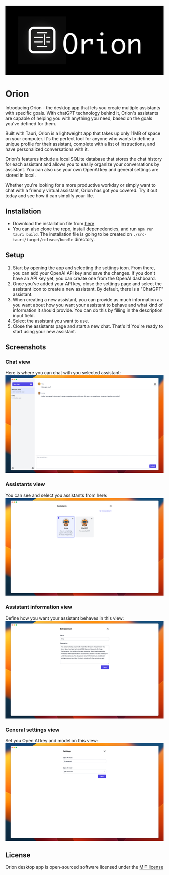 ![Orion Logo](/docs/images/orion.png?raw=true)
# Orion

Introducing Orion - the desktop app that lets you create multiple assistants with specific goals. With chatGPT technology behind it, Orion's assistants are capable of helping you with anything you need, based on the goals you've defined for them.

Built with Tauri, Orion is a lightweight app that takes up only 11MB of space on your computer. It's the perfect tool for anyone who wants to define a unique profile for their assistant, complete with a list of instructions, and have personalized conversations with it.

Orion's features include a local SQLite database that stores the chat history for each assistant and allows you to easily organize your conversations by assistant. You can also use your own OpenAI key and general settings are stored in local.

Whether you're looking for a more productive workday or simply want to chat with a friendly virtual assistant, Orion has got you covered. Try it out today and see how it can simplify your life.

## Installation

- Download the installation file from [here]()
- You can also clone the repo, install depenedencies, and run `npm run tauri build`. The installation file is going to be created on `./src-tauri/target/release/bundle` directory.

## Setup

1. Start by opening the app and selecting the settings icon. From there, you can add your OpenAI API key and save the changes. If you don't have an API key yet, you can create one from the OpenAI dashboard.
1. Once you've added your API key, close the settings page and select the assistant icon to create a new assistant. By default, there is a "ChatGPT" assistant.
1. When creating a new assistant, you can provide as much information as you want about how you want your assistant to behave and what kind of information it should provide. You can do this by filling in the description input field.
1. Select the assistant you want to use.
1. Close the assistants page and start a new chat. That's it! You're ready to start using your new assistant.

## Screenshots
### Chat view
Here is where you can chat with you selected assistant:
![Chat view](/docs/images/assistant-chat.png?raw=true)

### Assistants view
You can see and select you assistants from here:
![Assistants view](/docs/images/assistants.png?raw=true)

### Assistant information view
Define how you want your assistant behaves in this view:
![Assistant information view](/docs/images/assistant-config.png?raw=true)

### General settings view
Set you Open AI key and model on this view:
![General settings view](/docs/images/settings.png?raw=true)

## License

Orion desktop app is open-sourced software licensed under the [MIT license](https://opensource.org/licenses/MIT)
